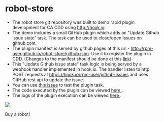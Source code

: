 # robot-store
- The robot store git repository was built to demo rapid plugin development for CA CDD using http://hook.io.
- The demo includes a small GitHub plugin which adds an "Update Github issue state" task. The task can be used to close/open issues on github.com.
- The plugin manifest is served by github pages at this url - http://rpm-user.github.io/robot-store/github.json. Use it to register the plugin in CDD. (Changes to the manifest should be done at this [link](https://github.com/rpm-user/robot-store/blob/gh-pages/github.json))
- This "Update Github issue state" task logic is being served by a webhook handler implemented in hook.io. The handler listen to http POST requests at https://hook.io/rpm-user/github-issues and uses GitHub rest api to update the issue.
- You can use [this issue](https://github.com/rpm-user/robot-store/issues/1) to test the plugin task.
- The code executed by the plugin can be viewed [here ](https://hook.io/rpm-user/github-issues/source).
- The logs of the plugin execution can be viewed [here ](https://hook.io/rpm-user/github-issues/logs).

![](https://cloud.githubusercontent.com/assets/14964166/10423929/7f60f950-70d3-11e5-9312-2af20a5956cf.png)

Buy a robot!
